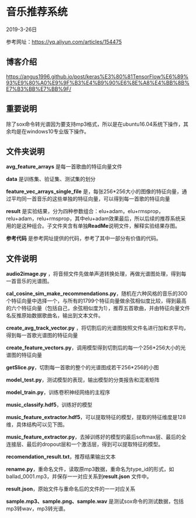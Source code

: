 # 音乐推荐系统

2019-3-26日

参考网址：https://yq.aliyun.com/articles/154475
## 博客介绍
https://angus1996.github.io/post/keras%E3%80%81TensorFlow%E6%89%93%E9%80%A0%E9%9F%B3%E4%B9%90%E6%8E%A8%E4%BB%8B%E7%B3%BB%E7%BB%9F/

## 重要说明

除了sox命令转光谱因为要支持mp3格式，所以是在ubuntu16.04系统下操作，其余均是在windows10专业版下操作。

## 文件夹说明

**avg_feature_arrays** 是每一首歌曲的特征向量文件

**data** 是训练集、验证集、测试集的划分

**feature_vec_arrays_single_file** 是，每张256*256大小的图像的特征向量，通过平均同一首音乐的这些单独的特征向量，可以得到每一首歌的特征向量

**result** 是实验结果，分为四种参数组合：elu+adam，elu+rmsprop，relu+adam，relu+rmsprop，其中elu+adam效果最后，所以后续的推荐系统采用的是这种组合。子文件夹含有单独**ReadMe**说明文件，解释实验结果存图。

**参考代码** 是参考网址提供的代码，参考了其中一部分有价值的代码。

## 文件说明

**audio2image.py** ，将音频文件先做单声道转换处理，再做光谱图处理，得到每一首音乐的光谱图。

**cal_cosine_sim_make_recommendations.py**，随机在六种风格的音乐的300个特征向量中选择一个，与所有的1799个特征向量做余弦相似度比较，得到最高的六个特征向量（包括自己，余弦相似度为1），推荐五首歌曲，并由特征向量文件名反推原始数据歌曲名，输出到文本文件。

**create_avg_track_vector.py** ，将切割后的光谱图按照文件名进行加和求平均，得到每一首歌光谱图的特征向量

**create_feature_vectors.py**，调用模型得到切割后的每一个256*256大小的光谱图的特征向量

**getSlice.py**，切割每一首歌的整个的光谱图成若干256*256的小图

**model_test.py**，测试模型的表现，输出模型的分类报告和混淆矩阵

**model_train.py**，训练卷积神经网络的主程序

**music_classify.hdf5**，训练好的模型

**music_feature_extractor.hdf5**，可以提取特征的模型，提取的特征维度是128维，具体结构可以见下图。

**music_feature_extractor.py**，去掉训练好的模型的最后softmax层、最后的全连接层、最后的dropout层和一个激活层，得到可以提取特征的模型。

**recomendation_result.txt**，推荐结果输出文本

**rename.py**，重命名文件，读取原mp3数据，重命名为type_id的形式，如ballad_0001.mp3，并保存一一对应关系到**result.json** 文件中。

**result.json**，原始文件与重命名后的文件的一一对应关系

**sample.mp3、sample.png、sample.wav** 是测试sox命令的测试数据，包括mp3转wav，mp3转光谱。

